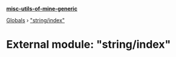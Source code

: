 **[misc-utils-of-mine-generic](../README.md)**

[Globals](../globals.md) › ["string/index"](_string_index_.md)

# External module: "string/index"